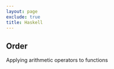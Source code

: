 ```yaml
---
layout: page
exclude: true
title: Haskell
---
```


## Order

Applying arithmetic operators to functions
<!--stackedit_data:
eyJoaXN0b3J5IjpbLTE2NTc0NDYyOTJdfQ==
-->